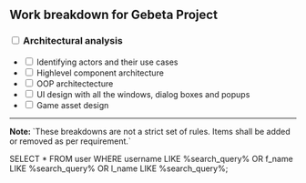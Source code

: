 ## Work breakdown for Gebeta Project

### <input type=checkbox > Architectural analysis

- <input type=checkbox > Identifying actors and their use cases
- <input type=checkbox > Highlevel component architecture
- <input type=checkbox > OOP architectecture
- <input type=checkbox > UI design with all the windows, dialog boxes and popups
- <input type=checkbox > Game asset design

<hr>
<b>Note: </b> `These breakdowns are not a strict set of rules. Items shall be added or removed as per requirement.`

SELECT \* FROM user WHERE username LIKE %search_query% OR f_name LIKE %search_query% OR l_name LIKE %search_query%;
